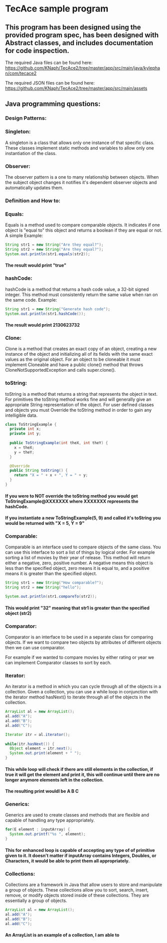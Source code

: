 # TecAce sample program
## This program has been designed using the provided program spec, has been designed with Abstract classes, and includes documentation for code inspection.

The required Java files can be found here:
https://github.com/KNaph/TecAce2/tree/master/app/src/main/java/kylephan/com/tecace2

The required JSON files can be found here:
https://github.com/KNaph/TecAce2/tree/master/app/src/main/assets

## Java programming questions:

### Design Patterns:
### Singleton: 
A singleton is a class that allows only one instance of that specific class. These classes implement static methods and variables to allow only one instantiation of the class.

### Observer:
The observer pattern is a one to many relationship between objects. When the subject object changes it notifies it's dependent observer objects and automatically updates them. 

### Definition and How to:
### Equals:
Equals is a method used to compare comparable objects. It indicates if one object is "equal to" this object and returns a boolean if they are equal or not. A simple 
Example:

```Java
String str1 = new String("Are they equal?");
String str2 = new String("Are they equal?");
System.out.println(str1.equals(str2));
```
#### The result would print "true"

### hashCode:
hashCode is a method that returns a hash code value, a 32-bit signed integer. This method must consistently return the same value when ran on the same code.
Example:
```Java
String str1 = new String("Generate hash code");
System.out.println(str1.hashCode());
```
#### The result would print 2130623732

### Clone:
Clone is a method that creates an exact copy of an object, creating a new instance of the object and initializing all of its fields with the same exact values as the original object. 
For an object to be cloneable it must implement Cloneable and have a public clone() method that throws CloneNotSupportedException and calls super.clone().

### toString:
toString is a method that returns a string that represents the object in text. For primitives the toString method works fine and will generally give an appropriate String representation of the object. For user defined classes and objects you must Override the toString method in order to gain any intelligible data.
```Java
class ToStringExample {
  private int x;
  private int y;
  
  public ToStringExample(int theX, int theY) {
    x = theX;
    y = theY;
  }

  @Override
  public String toString() {
    return "X = " + x + ", Y = " + y;
  }
}
```
#### If you were to NOT override the toString method you would get ToStringExample@XXXXXXX where XXXXXXX represents the hashCode.
#### If you instantiate a new ToStringExample(5, 9) and called it's toString you would be returned with "X = 5, Y = 9"

### Comparable:
Comparable is an interface used to compare objects of the same class. You can use this interface to sort a list of things by logical order. For example sorting a list of movies by their year of release. This method will return either a negative, zero, positive number. A negative means this object is less than the specified object, zero means it is equal to, and a positive means it is greater than the specified object.

```Java
String str1 = new String("How comparable?");
String str2 = new String("hello");

System.out.println(str1.compareTo(str2));
```
#### This would print "32" meaning that str1 is greater than the specified object (str2)

### Comparator:
Comparator is an interface to be used in a separate class for comparing objects. If we want to compare two objects by attributes of different objects then we can use comparator. 

For example if we wanted to compare movies by either rating or year we can implement Comparator classes to sort by each.

### Iterator:
An iterator is a method in which you can cycle through all of the objects in a collection. 
Given a collection, you can use a while loop in conjunction with the iterator method hasNext() to iterate through all of the objects in the collection.

```Java
ArrayList al = new ArrayList();
al.add("A");
al.add("B");
al.add("C");

Iterator itr = al.iterator();
      
while(itr.hasNext()) {
  Object element = itr.next();
  System.out.print(element + " ");
}
```
#### This while loop will check if there are still elements in the collection, if true it will get the element and print it, this will continue until there are no longer anymore elements left in the collection.

#### The resulting print wouldl be A B C

### Generics:
Generics are used to create classes and methods that are flexible and capable of handling any type appropriately.
```Java
for(E element : inputArray) {
  System.out.printf("%s ", element);
}
```
#### This for enhanced loop is capable of accepting any type of of primitive given to it. It doesn't matter if inputArray contains Integers, Doubles, or Characters, it would be able to print them all appropriately.

### Collections:
Collections are a framework in Java that allow users to store and manipulate a group of objects. These collections allow you to sort, search, insert, remove, or modify objects stored inside of these collections. They are essentially a group of objects.

```Java
ArrayList al = new ArrayList();
al.add("A");
al.add("B");
al.add("C");
```
#### An ArrayList is an example of a collection, I am able to 
